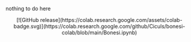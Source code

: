 nothing to do here
<div align="center">
[![GitHub release](https://colab.research.google.com/assets/colab-badge.svg)](https://colab.research.google.com/github/Ciculs/bonesi-colab/blob/main/Bonesi.ipynb)
